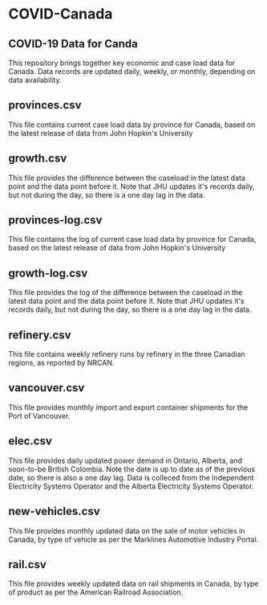 # COVID-Canada
## COVID-19 Data for Canda
This repository brings together key economic and case load data for Canada. Data records are updated daily, weekly, or monthly, depending on data availability. 

## provinces.csv
This file contains current case load data by province for Canada, based on the latest release of data from John Hopkin's University

## growth.csv
This file provides the difference between the caseload in the latest data point and the data point before it. Note that JHU updates it's records daily, but not during the day, so there is a one day lag in the data.

## provinces-log.csv
This file contains the log of current case load data by province for Canada, based on the latest release of data from John Hopkin's University

## growth-log.csv
This file provides the log of the difference between the caseload in the latest data point and the data point before it. Note that JHU updates it's records daily, but not during the day, so there is a one day lag in the data.

## refinery.csv
This file contains weekly refinery runs by refinery in the three Canadian regions, as reported by NRCAN.

## vancouver.csv
This file provides monthly import and export container shipments for the Port of Vancouver.

## elec.csv
This file provides daily updated power demand in Ontario, Alberta, and soon-to-be British Colombia. Note the date is up to date as of the previous date, so there is also a one day lag. Data is colleced from the Independent Electricity Systems Operator and the Alberta Electricity Systems Operator.

## new-vehicles.csv
This file provides monthly updated data on the sale of motor vehicles in Canada, by type of vehicle as per the Marklines Automotive Industry Portal.

## rail.csv
This file provides weekly updated data on rail shipments in Canada, by type of product as per the American Railroad Association.
